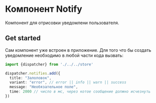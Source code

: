 # Компонент Notify

Компонент для отрисовки уведомлени пользователя.

## Get started

Сам компонент уже встроен в приложение. Для того что бы создать 
уведомление необходимо в любой части кода вызвать:

```ts
import {dispatcher} from './../../store'

dispatcher.notifies.add({
  title: "Залоловок",
  variant: "error", // error || info || warn || success
  message: "Необязательное поле",
  time: 2000 // число в мс, через котое сообщение должно исчезнуть
})
```